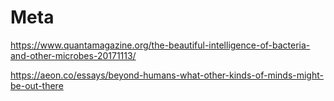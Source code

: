 # Meta

https://www.quantamagazine.org/the-beautiful-intelligence-of-bacteria-and-other-microbes-20171113/

https://aeon.co/essays/beyond-humans-what-other-kinds-of-minds-might-be-out-there
